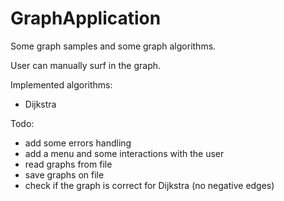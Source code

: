 # GraphApplication

Some graph samples and some graph algorithms.

User can manually surf in the graph.

Implemented algorithms:
- Dijkstra

Todo:
- add some errors handling 
- add a menu and some interactions with the user
- read graphs from file
- save graphs on file
- check if the graph is correct for Dijkstra (no negative edges)
